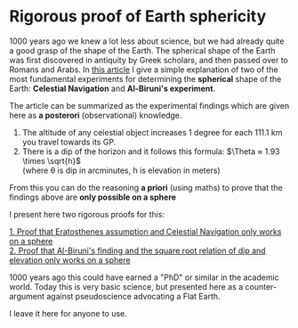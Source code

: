 # Rigorous proof of Earth sphericity

1000 years ago we knew a lot less about science, but we had already quite a good grasp of the shape of the Earth. 
The spherical shape of the Earth was first discovered in antiquity by Greek scholars, and then passed over to Romans and Arabs. 
In [this article](https://earthform.linnman.net/the-earth-is-a-sphere-and-it-can-easily-be-proved) I give a simple explanation of two of the most fundamental experiments for determining the **spherical** shape of the Earth:
**Celestial Navigation** and **Al-Biruni's experiment**.

The article can be summarized as the experimental findings which are given here as **a posterori** (observational) knowledge.

1. The altitude of any celestial object increases 1 degree for each 111.1 km you travel towards its GP. 
1. There is a dip of the horizon and it follows this formula: $\Theta ≈ 1.93 \times \sqrt{h}$ <br>
   (where θ is dip in arcminutes, h is elevation in meters)

From this you can do the reasoning **a priori** (using maths) to prove that the findings above are **only possible on a sphere**

I present here two rigorous proofs for this:

[1. Proof that Eratosthenes assumption and Celestial Navigation only works on a sphere](sphere-proof.1.md1.md) <br>
[2. Proof that Al-Biruni's finding and the square root relation of dip and elevation only works on a sphere](sphere-proof.2.md2.md)

1000 years ago this could have earned a "PhD" or similar in the academic world. Today this is very basic science, 
but presented here as a counter-argument against pseudoscience advocating a Flat Earth.

I leave it here for anyone to use. 